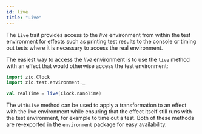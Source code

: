 ```yaml
---
id: live
title: "Live"
---
```


The `Live` trait provides access to the _live_ environment from within the test environment for effects such as printing test results to the console or timing out tests where it is necessary to access the real environment.

The easiest way to access the _live_ environment is to use the `live` method with an effect that would otherwise access the test environment: 

```scala mdoc:compile-only
import zio.Clock
import zio.test.environment._

val realTime = live(Clock.nanoTime)
```

The `withLive` method can be used to apply a transformation to an effect with the live environment while ensuring that the effect itself still runs with the test environment, for example to time out a test. Both of these methods are re-exported in the `environment` package for easy availability. 